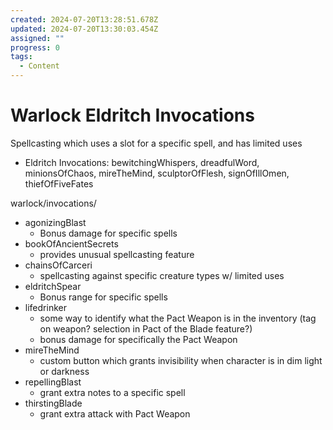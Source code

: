 ```yaml
---
created: 2024-07-20T13:28:51.678Z
updated: 2024-07-20T13:30:03.454Z
assigned: ""
progress: 0
tags:
  - Content
---
```


# Warlock Eldritch Invocations

Spellcasting which uses a slot for a specific spell, and has limited uses
- Eldritch Invocations: bewitchingWhispers, dreadfulWord, minionsOfChaos, mireTheMind, sculptorOfFlesh, signOfIllOmen, thiefOfFiveFates

warlock/invocations/
- agonizingBlast
  - Bonus damage for specific spells
- bookOfAncientSecrets
  - provides unusual spellcasting feature
- chainsOfCarceri
  - spellcasting against specific creature types w/ limited uses
- eldritchSpear
  - Bonus range for specific spells
- lifedrinker
  - some way to identify what the Pact Weapon is in the inventory (tag on weapon? selection in Pact of the Blade feature?)
  - bonus damage for specifically the Pact Weapon
- mireTheMind
  - custom button which grants invisibility when character is in dim light or darkness
- repellingBlast
  - grant extra notes to a specific spell
- thirstingBlade
  - grant extra attack with Pact Weapon
